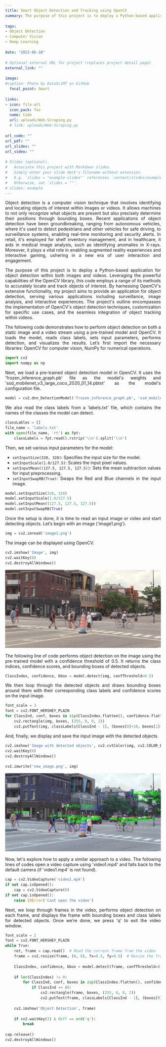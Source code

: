 ```yaml
---
title: Smart Object Detection and Tracking using OpenCV
summary: The purpose of this project is to deploy a Python-based application for object detection within both images and videos. Leveraging the powerful capabilities of the OpenCV library, this code employs a range of its methods to accurately locate and track objects of interest.

tags:
- Object Detection
- Computer Vision
- Deep Learning

date: "2023-06-10"

# Optional external URL for project (replaces project detail page).
external_link: ""

image:
#caption: Photo by DataSciMT on GitHub
  focal_point: Smart

links:
- icon: file-alt
  icon_pack: fas
  name: Code
  url: uploads/Web-Scraping.py
  # link: uploads/Web-Scraping.py

url_code: ""
url_pdf: ""
url_slides: ""
url_video: ""

# Slides (optional).
#   Associate this project with Markdown slides.
#   Simply enter your slide deck's filename without extension.
#   E.g. `slides = "example-slides"` references `content/slides/example-slides.md`.
#   Otherwise, set `slides = ""`.
# slides: example
---
```

<style>
body {
text-align: justify}
</style>

Object detection is a computer vision technique that involves identifying and locating objects of interest within images or videos. It allows machines to not only recognize what objects are present but also precisely determine their positions through bounding boxes. Recent applications of object detection have been groundbreaking, ranging from autonomous vehicles, where it's used to detect pedestrians and other vehicles for safe driving, to surveillance systems, enabling real-time monitoring and security alerts. In retail, it's employed for shelf inventory management, and in healthcare, it aids in medical image analysis, such as identifying anomalies in X-rays. Moreover, it plays a vital role in enabling augmented reality experiences and interactive gaming, ushering in a new era of user interaction and engagement.

The purpose of this project is to deploy a Python-based application for object detection within both images and videos. Leveraging the powerful capabilities of the OpenCV library, this code employs a range of its methods to accurately locate and track objects of interest. By harnessing OpenCV's extensive functionality, my project aims to provide an application for object detection, serving various applications including surveillance, image analysis, and interactive experiences. The project's outline encompasses the implementation of OpenCV's object detection techniques, customization for specific use cases, and the seamless integration of object tracking within videos.

The following code demonstrates how to perform object detection on both a static image and a video stream using a pre-trained model and OpenCV. It loads the model, reads class labels, sets input parameters, performs detection, and visualizes the results. Let’s first import the necessary libraries: OpenCV for computer vision, NumPy for numerical operations. 

```python
import cv2
import numpy as np
```

Next, we load a pre-trained object detection model in OpenCV. It uses the 'frozen_inference_graph.pb' file as the model's weights and 'ssd_mobilenet_v3_large_coco_2020_01_14.pbtxt' as the model's configuration file.

```python
model = cv2.dnn_DetectionModel('frozen_inference_graph.pb', 'ssd_mobilenet_v3_large_coco_2020_01_14.pbtxt')

```

We also read the class labels from a 'labels.txt' file, which contains the names of the classes the model can detect.

```python
classLables = []
file_name = 'labels.txt'
with open(file_name, 'rt') as fpt:
    classLabels = fpt.read().rstrip('\\n').split('\\n')

```

Then, we set various input parameters for the model:
  - `setInputSize(320, 320)`: Specifies the input size for the model.
  - `setInputScale(1.0/127.5)`: Scales the input pixel values.
  - `setInputMean((127.5, 127.5, 127.5))`: Sets the mean subtraction values for input preprocessing.
  - `setInputSwapRB(True)`: Swaps the Red and Blue channels in the input image.

```python
model.setInputSize(320, 320)
model.setInputScale(1.0/127.5)
model.setInputMean((127.5, 127.5, 127.5))
model.setInputSwapRB(True)

```

Once the setup is done, it is time to read an input image or video and start detecting objects. Let’s begin with an image ('image1.png').

```python
img = cv2.imread('image1.png')

```

The image can be displayed using OpenCV.

```python
cv2.imshow('Image', img)
cv2.waitKey(0)
cv2.destroyAllWindows()
```

![Image 1](image1.png)

The following line of code performs object detection on the image using the pre-trained model with a confidence threshold of 0.5. It returns the class indices, confidence scores, and bounding boxes of detected objects.

```python
ClassIndex, confidence, bbox = model.detect(img, confThreshold=0.5)

```

We then loop through the detected objects and draws bounding boxes around them with their corresponding class labels and confidence scores on the input image.

```python
font_scale = 3
font = cv2.FONT_HERSHEY_PLAIN
for ClassInd, conf, boxes in zip(ClassIndex.flatten(), confidence.flatten(), bbox):
    cv2.rectangle(img, boxes, (255, 0, 0, 2))
    cv2.putText(img, classLabels[ClassInd - 1], (boxes[0]+10, boxes[1]+40), font, fontScale=font_scale, color=(0, 255, 0), thickness=3)

```

And, finally, we display and save the input image with the detected objects.

```python
cv2.imshow('Image with detected objects', cv2.cvtColor(img, cv2.COLOR_BGR2RGB))
cv2.waitKey(0)
cv2.destroyAllWindows()

cv2.imwrite('new_image.png', img)
```


![Image 2](image2.png)



Now, let's explore how to apply a similar approach to a video. The following lines of codes open a video capture using 'video1.mp4' and falls back to the default camera (if 'video1.mp4' is not found).

```python
cap = cv2.VideoCapture('video1.mp4')
if not cap.isOpened():
    cap = cv2.VideoCapture(0)
if not cap.isOpened():
    raise IOError('Cant open the video')

```

Next, we loop through frames in the video, performs object detection on each frame, and displays the frame with bounding boxes and class labels for detected objects. Once we’re done, we press 'q' to exit the video window.

```python
font_scale = 2
font = cv2.FONT_HERSHEY_PLAIN
while True:
    ret, frame = cap.read()  # Read the current frame from the video
    frame = cv2.resize(frame, (0, 0), fx=0.5, fy=0.5)  # Resize the frame

    ClassIndex, confidence, bbox = model.detect(frame, confThreshold=0.55)

    if len(ClassIndex) != 0:
        for ClassInd, conf, boxes in zip(ClassIndex.flatten(), confidence.flatten(), bbox):
            if ClassInd <= 80:
                cv2.rectangle(frame, boxes, (255, 0, 0, 2))
                cv2.putText(frame, classLabels[ClassInd - 1], (boxes[0]+10, boxes[1]+40), font, fontScale=font_scale, color=(0, 255, 0), thickness=3)

    cv2.imshow('Object Detection', frame)

    if cv2.waitKey(2) & 0xff == ord('q'):
        break

cap.release()
cv2.destroyAllWindows()

```





